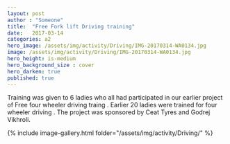 ```yaml
---
layout: post
author : "Someone"
title:  "Free Fork lift Driving training"
date:   2017-03-14 
categories: a2
hero_image: /assets/img/activity/Driving/IMG-20170314-WA0134.jpg
image: /assets/img/activity/Driving/IMG-20170314-WA0134.jpg
hero_height: is-medium
hero_background_size : cover
hero_darken: true
published: true
---
```


Training was given to 6 ladies who all had participated in our earlier project of Free four wheeler driving traing . Earlier 20 ladies were trained for four wheeler driving . The project was sponsored by Ceat Tyres and Godrej Vikhroli.

{% include image-gallery.html folder="/assets/img/activity/Driving/" %}